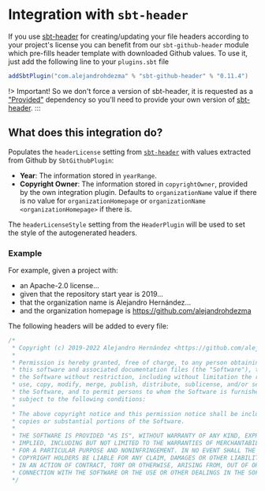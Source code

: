 # Integration with `sbt-header`

If you use [sbt-header](https://github.com/sbt/sbt-header) for creating/updating your file headers according to your project's license you can benefit from our `sbt-github-header` module which pre-fills header template with downloaded Github values. To use it, just add the following line to your `plugins.sbt` file

```scala
addSbtPlugin("com.alejandrohdezma" % "sbt-github-header" % "0.11.4")
```

!> Important! So we don't force a version of sbt-header, it is requested as a ["Provided"](https://maven.apache.org/guides/introduction/introduction-to-dependency-mechanism.html) dependency so you'll need to provide your own version of [sbt-header](https://github.com/sbt/sbt-header).
:::

## What does this integration do?

Populates the `headerLicense` setting from [`sbt-header`](https://github.com/sbt/sbt-header) with values extracted from Github by `SbtGithubPlugin`:

- **Year**: The information stored in `yearRange`.
- **Copyright Owner**: The information stored in `copyrightOwner`, provided by the own integration
plugin. Defaults to `organizationName` value if there is no value for `organizationHomepage` or
`organizationName <organizationHomepage>` if there is.

The `headerLicenseStyle` setting from the `HeaderPlugin` will be used to set the style of the autogenerated headers.

### Example

For example, given a project with:

 - an Apache-2.0 license...
 - given that the repository start year is 2019...
 - that the organization name is Alejandro Hernández...
 - and the organization homepage is https://github.com/alejandrohdezma
 
The following headers will be added to every file:

```scala
/*
 * Copyright (c) 2019-2022 Alejandro Hernández <https://github.com/alejandrohdezma>
 *
 * Permission is hereby granted, free of charge, to any person obtaining a copy of
 * this software and associated documentation files (the "Software"), to deal in
 * the Software without restriction, including without limitation the rights to
 * use, copy, modify, merge, publish, distribute, sublicense, and/or sell copies of
 * the Software, and to permit persons to whom the Software is furnished to do so,
 * subject to the following conditions:
 *
 * The above copyright notice and this permission notice shall be included in all
 * copies or substantial portions of the Software.
 *
 * THE SOFTWARE IS PROVIDED "AS IS", WITHOUT WARRANTY OF ANY KIND, EXPRESS OR
 * IMPLIED, INCLUDING BUT NOT LIMITED TO THE WARRANTIES OF MERCHANTABILITY, FITNESS
 * FOR A PARTICULAR PURPOSE AND NONINFRINGEMENT. IN NO EVENT SHALL THE AUTHORS OR
 * COPYRIGHT HOLDERS BE LIABLE FOR ANY CLAIM, DAMAGES OR OTHER LIABILITY, WHETHER
 * IN AN ACTION OF CONTRACT, TORT OR OTHERWISE, ARISING FROM, OUT OF OR IN
 * CONNECTION WITH THE SOFTWARE OR THE USE OR OTHER DEALINGS IN THE SOFTWARE.
 */
```
